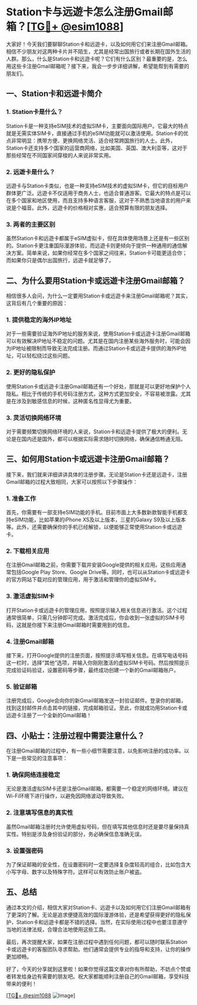 # Station卡与远遊卡怎么注册Gmail邮箱？[[TG💪+ @esim1088](https://t.me/s/esim1088)]

大家好！今天我们要聊聊Station卡和远遊卡，以及如何用它们来注册Gmail邮箱。相信不少朋友对这两种卡片并不陌生，尤其是经常出国旅行或者长期在国外生活的人群。那么，什么是Station卡和远遊卡呢？它们有什么区别？最重要的是，怎么用这些卡注册Gmail邮箱呢？接下来，我会一步步详细讲解，希望能帮到有需要的朋友们。

## 一、Station卡和远遊卡简介

### 1. Station卡是什么？

Station卡是一种支持eSIM技术的虚拟SIM卡，主要面向国际用户。它最大的特点就是无需实体SIM卡，直接通过手机的eSIM功能就可以激活使用。Station卡的优点非常明显：携带方便、更换网络灵活、适合经常跨国旅行的人士。此外，Station卡还支持多个国家的运营商网络，比如美国、英国、澳大利亚等，这对于那些经常在不同国家间穿梭的人来说非常实用。

### 2. 远遊卡是什么？

远遊卡与Station卡类似，也是一种支持eSIM技术的虚拟SIM卡，但它的目标用户群体更广泛。远遊卡不仅适用于商务人士，也适合普通游客。它最大的特点是可以在多个国家和地区使用，而且支持多种语言客服，这对于不熟悉当地语言的用户来说是个福音。此外，远遊卡的价格相对实惠，适合预算有限的朋友选择。

### 3. 两者的主要区别

虽然Station卡和远遊卡都属于eSIM虚拟卡，但在具体使用场景上还是有一些区别的。Station卡更注重国际漫游体验，而远遊卡则更倾向于提供一种通用的通信解决方案。简单来说，如果你经常在多个国家之间往来，Station卡可能更适合你；而如果你只是偶尔出国旅行，远遊卡就足够了。

## 二、为什么要用Station卡或远遊卡注册Gmail邮箱？

相信很多人会问，为什么一定要用Station卡或远遊卡来注册Gmail邮箱呢？其实，这背后有几个重要的原因：

### 1. 提供稳定的海外IP地址

对于一些需要验证海外IP地址的服务来说，使用Station卡或远遊卡注册Gmail邮箱可以有效解决IP地址不稳定的问题。尤其是在国内注册某些海外服务时，可能会因为IP地址被限制而导致无法完成注册。而通过Station卡或远遊卡提供的海外IP地址，可以轻松绕过这些问题。

### 2. 更好的隐私保护

使用Station卡或远遊卡注册Gmail邮箱还有一个好处，那就是可以更好地保护个人隐私。相比于传统的手机号码注册方式，这种方式更加安全，不容易被泄露。尤其是在涉及到敏感信息的时候，这种匿名性显得尤为重要。

### 3. 灵活切换网络环境

对于需要频繁切换网络环境的人来说，Station卡和远遊卡提供了极大的便利。无论是在国内还是国外，都可以根据实际需求随时切换网络，确保通信畅通无阻。

## 三、如何用Station卡或远遊卡注册Gmail邮箱？

接下来，我们就来详细讲讲具体的注册步骤。无论是Station卡还是远遊卡，注册Gmail邮箱的过程大致相同，大家可以按照以下步骤操作：

### 1. 准备工作

首先，你需要有一部支持eSIM功能的手机。目前市面上大多数新款智能手机都支持eSIM功能，比如苹果的iPhone XS及以上版本，三星的Galaxy S9及以上版本等。此外，还需要确保你的手机已经解锁，以便能够正常使用Station卡或远遊卡。

### 2. 下载相关应用

在注册Gmail邮箱之前，你需要下载并安装Google提供的相关应用。这些应用通常包括Google Play Store、Google Drive等。同时，也可以从Station卡或远遊卡的官方网站下载对应的管理应用，用于激活和管理你的虚拟SIM卡。

### 3. 激活虚拟SIM卡

打开Station卡或远遊卡的管理应用，按照提示输入相关信息进行激活。这个过程通常很简单，只需几分钟即可完成。激活完成后，你会收到一张虚拟的SIM卡号码，这就是你接下来注册Gmail邮箱时需要用到的信息。

### 4. 注册Gmail邮箱

接下来，打开Google提供的注册页面，按照提示填写相关信息。在填写电话号码这一栏时，选择“其他”选项，并输入你刚刚激活的虚拟SIM卡号码。然后按照提示完成验证码验证，设置密码等步骤，最终成功创建一个新的Gmail邮箱账户。

### 5. 验证邮箱

注册完成后，Google会向你的新Gmail邮箱发送一封验证邮件。登录你的邮箱，找到这封邮件并点击其中的链接，完成邮箱验证。至此，你就成功用Station卡或远遊卡注册了一个全新的Gmail邮箱！

## 四、小贴士：注册过程中需要注意什么？

在注册Gmail邮箱的过程中，有一些小细节需要注意，以免影响注册的成功率。以下是一些常见的注意事项：

### 1. 确保网络连接稳定

无论是激活虚拟SIM卡还是注册Gmail邮箱，都需要一个稳定的网络环境。建议在Wi-Fi环境下进行操作，以避免因网络波动导致失败。

### 2. 注意填写信息的真实性

虽然Gmail邮箱注册时允许使用虚拟号码，但在填写其他信息时还是要尽量保持真实性。特别是涉及身份验证的部分，务必确保信息准确无误。

### 3. 设置强密码

为了保证邮箱的安全性，在设置密码时一定要选择复杂度较高的组合，比如包含大小写字母、数字以及特殊字符。这样可以有效防止账户被盗。

## 五、总结

通过本文的介绍，相信大家对Station卡、远遊卡以及如何用它们注册Gmail邮箱有了更深的了解。无论是追求便捷高效的国际漫游体验，还是希望获得更好的隐私保护，Station卡和远遊卡都是不错的选择。当然，在实际使用过程中也要注意遵守当地的法律法规，合理合法地使用这些工具。

最后，再次提醒大家，如果在注册过程中遇到任何问题，都可以随时联系Station卡或远遊卡的客服团队寻求帮助。他们通常会提供专业的指导和支持，让你的操作更加顺畅。

好了，今天的分享就到这里啦！如果你觉得这篇文章对你有所帮助，不妨点个赞或者转发给身边有需要的朋友吧。祝大家都能顺利注册自己的Gmail邮箱，享受科技带来的便利！

[[TG💪+ @esim1088](https://t.me/s/esim1088) ![Image](https://i.postimg.cc/4NQfJmqS/Snipaste-2025-05-13-00-14-12.png)]